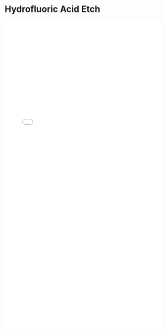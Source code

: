 # Hydrofluoric Acid Etch

<iframe src="/nanodocs/assets/pdfjs/web/viewer.html?file=/nanodocs/assets/pdfs/chem/HydroFluoric_Acid_SOP.pdf"
        width="100%" height="1000px" style="border: none;"></iframe>